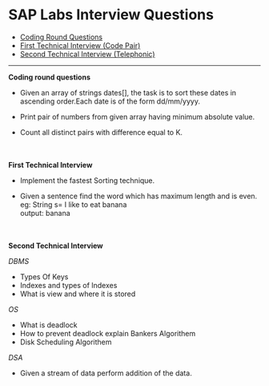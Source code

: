 # SAP Labs Interview Questions
* [Coding Round Questions](#coding)
* [First Technical Interview (Code Pair)](#tech)
* [Second Technical Interview (Telephonic)](#techtwo)
____
<b name="coding">Coding round questions</b><br/>

- Given an array of strings dates[], the task is to sort these dates in ascending order.Each date is of the form dd/mm/yyyy.

- Print pair of numbers from given array having minimum absolute value.

-  Count all distinct pairs with difference equal to K.
<br>
<br>
<b name="tech">First Technical Interview</b>
<br>

- Implement the fastest Sorting technique.

- Given a sentence find the word which has maximum length and is even.<br>
  eg: String s= I like to eat banana <br>
  output: banana  
<br>
<br>
<b name="techtwo">Second Technical Interview</b>
<br>

<i>DBMS</i>

- Types Of Keys
- Indexes and types of Indexes 
- What is view and where it is stored

<i>OS</i>

- What is deadlock 
- How to prevent deadlock explain Bankers Algorithem 
- Disk Scheduling Algorithem

<i>DSA</i>
- Given a stream of data perform addition of the data.


